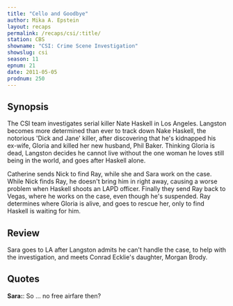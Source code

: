 ```yaml
---
title: "Cello and Goodbye"
author: Mika A. Epstein
layout: recaps
permalink: /recaps/csi/:title/
station: CBS
showname: "CSI: Crime Scene Investigation"
showslug: csi
season: 11
epnum: 21
date: 2011-05-05
prodnum: 250
---
```


## Synopsis

The CSI team investigates serial killer Nate Haskell in Los Angeles. Langston becomes more determined than ever to track down Nake Haskell, the notorious 'Dick and Jane' killer, after discovering that he's kidnapped his ex-wife, Gloria and killed her new husband, Phil Baker. Thinking Gloria is dead, Langston decides he cannot live without the one woman he loves still being in the world, and goes after Haskell alone.

Catherine sends Nick to find Ray, while she and Sara work on the case. While Nick finds Ray, he doesn't bring him in right away, causing a worse problem when Haskell shoots an LAPD officer. Finally they send Ray back to Vegas, where he works on the case, even though he's suspended. Ray determines where Gloria is alive, and goes to rescue her, only to find Haskell is waiting for him.

## Review

Sara goes to LA after Langston admits he can't handle the case, to help with the investigation, and meets Conrad Ecklie's daughter, Morgan Brody.

## Quotes

**Sara:**: So ... no free airfare then?

